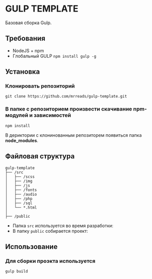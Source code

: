 # GULP TEMPLATE
Базовая сборка Gulp.

## Требования
* NodeJS + npm 
* Глобальный GULP ``` npm install gulp -g ```

## Установка
### Клонировать репозиторий
``` git clone https://github.com/mrreads/gulp-template.git ```
###  В **папке с репозиторием** произвести скачивание npm-модулей и зависимостей
``` npm install ```

В дериктории с клонинованным репозиторем появиться папка **node_modules**.

## Файловая структура
```
gulp-template
├── /src
│   ├── /scss
│   ├── /img
│   ├── /js
│   ├── /fonts
│   ├── /audio
│   ├── /php
│   ├── /sql
│   └── *.html
│ 
├── /public
```

* Папка ```src``` используется во время разработки:
* В папку ```public``` собирается проект:

## Использование
### Для сборки проэкта используется
``` gulp build ```

